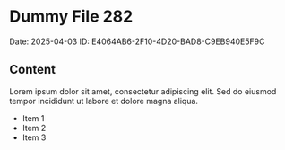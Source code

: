 # Dummy File 282

Date: 2025-04-03
ID: E4064AB6-2F10-4D20-BAD8-C9EB940E5F9C

## Content

Lorem ipsum dolor sit amet, consectetur adipiscing elit.
Sed do eiusmod tempor incididunt ut labore et dolore magna aliqua.

* Item 1
* Item 2
* Item 3

